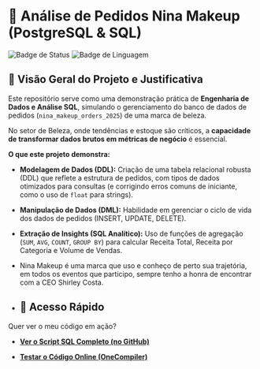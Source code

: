# 💄 Análise de Pedidos Nina Makeup (PostgreSQL & SQL)

![Badge de Status](https://img.shields.io/badge/Status-Concluído-brightgreen)
![Badge de Linguagem](https://img.shields.io/badge/Linguagem-PostgreSQL-blue)

## 🎯 Visão Geral do Projeto e Justificativa

Este repositório serve como uma demonstração prática de **Engenharia de Dados e Análise SQL**, simulando o gerenciamento do banco de dados de pedidos (`nina_makeup_orders_2025`) de uma marca de beleza.

No setor de Beleza, onde tendências e estoque são críticos, a **capacidade de transformar dados brutos em métricas de negócio** é essencial.

**O que este projeto demonstra:**
* **Modelagem de Dados (DDL):** Criação de uma tabela relacional robusta (DDL) que reflete a estrutura de pedidos, com tipos de dados otimizados para consultas (e corrigindo erros comuns de iniciante, como o uso de `float` para strings).
* **Manipulação de Dados (DML):** Habilidade em gerenciar o ciclo de vida dos dados de pedidos (INSERT, UPDATE, DELETE).
* **Extração de Insights (SQL Analítico):** Uso de funções de agregação (`SUM`, `AVG`, `COUNT`, `GROUP BY`) para calcular Receita Total, Receita por Categoria e Volume de Vendas.

* Nina Makeup é uma marca que uso e conheço de perto sua trajetória, em todos os eventos que participo, sempre tenho a honra de encontrar com a CEO Shirley Costa.

* ## 🔗 Acesso Rápido

Quer ver o meu código em ação?

* **[Ver o Script SQL Completo (no GitHub)](./nina_makeup_orders_analysis.sql)**

* **[Testar o Código Online (OneCompiler)](https://onecompiler.com/postgresql/43xs24kjh)**
  
